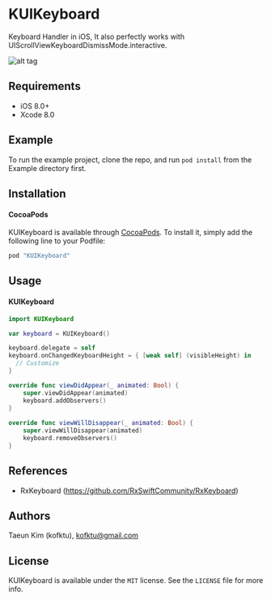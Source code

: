 # KUIKeyboard
Keyboard Handler in iOS, 
It also perfectly works with UIScrollViewKeyboardDismissMode.interactive.

![alt tag](Screenshot/Example.gif)

## Requirements

- iOS 8.0+
- Xcode 8.0

## Example
To run the example project, clone the repo, and run `pod install` from the Example directory first.

## Installation

#### CocoaPods
KUIKeyboard is available through [CocoaPods](http://cocoapods.org). To install
it, simply add the following line to your Podfile:

```ruby
pod "KUIKeyboard"
```

## Usage

#### KUIKeyboard
```Swift 
import KUIKeyboard

var keyboard = KUIKeyboard()

keyboard.delegate = self
keyboard.onChangedKeyboardHeight = { [weak self] (visibleHeight) in
  // Customize        
}

override func viewDidAppear(_ animated: Bool) {
    super.viewDidAppear(animated)
    keyboard.addObservers()
}
    
override func viewWillDisappear(_ animated: Bool) {
    super.viewWillDisappear(animated)
    keyboard.removeObservers()
}

```

## References
- RxKeyboard (https://github.com/RxSwiftCommunity/RxKeyboard)

## Authors

Taeun Kim (kofktu), <kofktu@gmail.com>

## License

KUIKeyboard is available under the ```MIT``` license. See the ```LICENSE``` file for more info.
